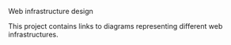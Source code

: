  Web infrastructure design

This project contains links to diagrams representing different web infrastructures.
